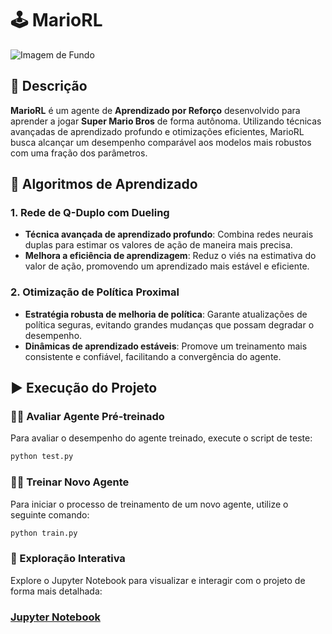 # 🕹 MarioRL

![Imagem de Fundo](data/mariofundo.png)

## 🎯 Descrição

**MarioRL** é um agente de **Aprendizado por Reforço** desenvolvido para aprender a jogar **Super Mario Bros** de forma autônoma. Utilizando técnicas avançadas de aprendizado profundo e otimizações eficientes, MarioRL busca alcançar um desempenho comparável aos modelos mais robustos com uma fração dos parâmetros.

## 🧠 Algoritmos de Aprendizado

### 1. **Rede de Q-Duplo com Dueling**
- **Técnica avançada de aprendizado profundo**: Combina redes neurais duplas para estimar os valores de ação de maneira mais precisa.
- **Melhora a eficiência de aprendizagem**: Reduz o viés na estimativa do valor de ação, promovendo um aprendizado mais estável e eficiente.

### 2. **Otimização de Política Proximal**
- **Estratégia robusta de melhoria de política**: Garante atualizações de política seguras, evitando grandes mudanças que possam degradar o desempenho.
- **Dinâmicas de aprendizado estáveis**: Promove um treinamento mais consistente e confiável, facilitando a convergência do agente.

## ▶ Execução do Projeto

### 🏃‍♂️ Avaliar Agente Pré-treinado

Para avaliar o desempenho do agente treinado, execute o script de teste:

```bash
python test.py

```

### 🚴‍♂️ Treinar Novo Agente
Para iniciar o processo de treinamento de um novo agente, utilize o seguinte comando:

```bash
python train.py
```

### 📓 Exploração Interativa
Explore o Jupyter Notebook para visualizar e interagir com o projeto de forma mais detalhada:

### [Jupyter Notebook](MarioRL.ipynb)
